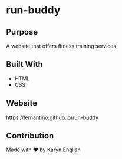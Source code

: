 # run-buddy

## Purpose
A website that offers fitness training services

## Built With
* HTML
* CSS

## Website
https://lernantino.github.io/run-buddy

## Contribution
Made with ❤️ by Karyn English
